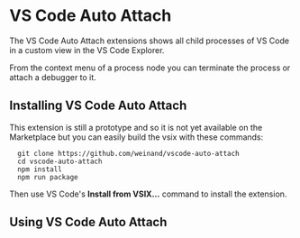 # VS Code Auto Attach

The VS Code Auto Attach extensions shows all child processes of VS Code in a custom view in the VS Code Explorer.

From the context menu of a process node you can terminate the process or attach a debugger to it.

## Installing VS Code Auto Attach

This extension is still a prototype and so it is not yet available on the Marketplace but you can easily build the vsix with these commands:

```
  git clone https://github.com/weinand/vscode-auto-attach
  cd vscode-auto-attach
  npm install
  npm run package
```

Then use VS Code's **Install from VSIX...** command to install the extension.

## Using VS Code Auto Attach

